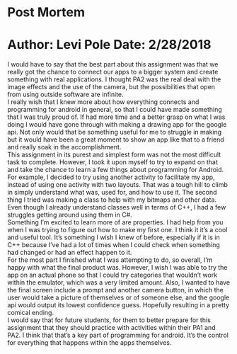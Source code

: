 Post Mortem
===========

**Author: Levi Pole**
Date: 2/28/2018
===============

I would have to say that the best part about this assignment was that we really got the chance to connect our apps to a bigger system and create something with real applications. I thought PA2 was the real deal with the image effects and the use of the camera, but the possibilities that open from using outside software are infinite.
</br>
 I really wish that I knew more about how everything connects and programming for android in general, so that I could have made something that I was truly proud of. If had more time and a better grasp on what I was doing I would have gone through with making a drawing app for the google api. Not only would that be something useful for me to struggle in making but it would have been a great moment to show an app like that to a friend and really soak in the accomplishment. 
 </br>
This assignment in its purest and simplest form was not the most difficult task to complete. However, I took it upon myself to try to expand on that and take the chance to learn a few things about programming for Android. For example, I decided to try using another activity to facilitate my app, instead of using one activity with two layouts. That was a tough hill to climb in simply understand what was, used for, and how to use it. The second thing I tried was making a class to help with my bitmaps and other data. Even though I already understand classes well in terms of C++, I had a few struggles getting around using them in C#. 
</br>
Something I’m excited to learn more of are properties. I had help from you when I was trying to figure out how to make my first one. I think it it’s a cool and useful tool. It’s something I wish I knew of before, especially if it is in C++ because I’ve had a lot of times when I could check when something had changed or had an effect happen to it. 
</br>
For the most part I finished what I was attempting to do, so overall, I’m happy with what the final product was. However, I wish I was able to try the app on an actual phone so that I could try categories that wouldn’t work within the emulator, which was a very limited amount. Also, I wanted to have the final screen include a prompt and another camera button, in which the user would take a picture of themselves or of someone else, and the google api would output its lowest confidence guess. Hopefully resulting in a pretty comical ending. 
</br>
I would say that for future students, for them to better prepare for this assignment that they should practice with activities within their PA1 and PA2. I think that that’s a key part of programming for android. It’s the control for everything that happens within the apps themselves. 


